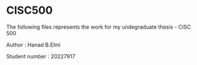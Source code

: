 # CISC500

The following files represents the work for my undegraduate thesis - CISC 500

Author : Hanad B.Elmi

Student number : 20227917
